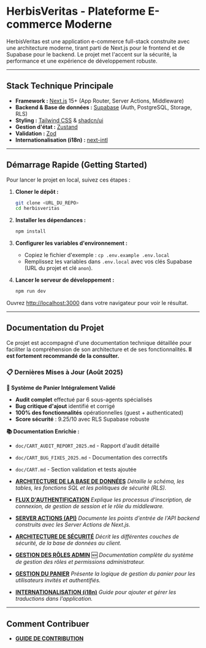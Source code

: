 # HerbisVeritas - Plateforme E-commerce Moderne

HerbisVeritas est une application e-commerce full-stack construite avec une architecture moderne, tirant parti de Next.js pour le frontend et de Supabase pour le backend. Le projet met l'accent sur la sécurité, la performance et une expérience de développement robuste.

---

## Stack Technique Principale

- **Framework :** [Next.js](https://nextjs.org/) 15+ (App Router, Server Actions, Middleware)
- **Backend & Base de données :** [Supabase](https://supabase.com/) (Auth, PostgreSQL, Storage, RLS)
- **Styling :** [Tailwind CSS](https://tailwindcss.com/) & [shadcn/ui](https://ui.shadcn.com/)
- **Gestion d'état :** [Zustand](https://github.com/pmndrs/zustand)
- **Validation :** [Zod](https://zod.dev/)
- **Internationalisation (i18n) :** [next-intl](https://next-intl.dev/)

---

## Démarrage Rapide (Getting Started)

Pour lancer le projet en local, suivez ces étapes :

1.  **Cloner le dépôt :**

    ```bash
    git clone <URL_DU_REPO>
    cd herbisveritas
    ```

2.  **Installer les dépendances :**

    ```bash
    npm install
    ```

3.  **Configurer les variables d'environnement :**
    - Copiez le fichier d'exemple : `cp .env.example .env.local`
    - Remplissez les variables dans `.env.local` avec vos clés Supabase (URL du projet et clé `anon`).

4.  **Lancer le serveur de développement :**
    ```bash
    npm run dev
    ```

Ouvrez [http://localhost:3000](http://localhost:3000) dans votre navigateur pour voir le résultat.

---

## Documentation du Projet

Ce projet est accompagné d'une documentation technique détaillée pour faciliter la compréhension de son architecture et de ses fonctionnalités. **Il est fortement recommandé de la consulter.**

### 📋 Dernières Mises à Jour (Août 2025)

**🎉 Système de Panier Intégralement Validé**
- **Audit complet** effectué par 6 sous-agents spécialisés
- **Bug critique d'ajout** identifié et corrigé  
- **100% des fonctionnalités** opérationnelles (guest + authenticated)
- **Score sécurité** : 9.25/10 avec RLS Supabase robuste

**📚 Documentation Enrichie :**
- `doc/CART_AUDIT_REPORT_2025.md` - Rapport d'audit détaillé
- `doc/CART_BUG_FIXES_2025.md` - Documentation des correctifs
- `doc/CART.md` - Section validation et tests ajoutée

- **[ARCHITECTURE DE LA BASE DE DONNÉES](./doc/DATABASE.md)**
  _Détaille le schéma, les tables, les fonctions SQL et les politiques de sécurité (RLS)._

- **[FLUX D'AUTHENTIFICATION](./doc/AUTHFLOW.md)**
  _Explique les processus d'inscription, de connexion, de gestion de session et le rôle du middleware._

- **[SERVER ACTIONS (API)](./doc/ACTIONS.md)**
  _Documente les points d'entrée de l'API backend construits avec les Server Actions de Next.js._

- **[ARCHITECTURE DE SÉCURITÉ](./doc/SECURITY.md)**
  _Décrit les différentes couches de sécurité, de la base de données au client._

- **[GESTION DES RÔLES ADMIN](./doc/ADMIN_ROLE_MANAGEMENT.md)** 🆕
  _Documentation complète du système de gestion des rôles et permissions administrateur._

- **[GESTION DU PANIER](./doc/CART.md)**
  _Présente la logique de gestion du panier pour les utilisateurs invités et authentifiés._

- **[INTERNATIONALISATION (i18n)](./doc/i18n.md)**
  _Guide pour ajouter et gérer les traductions dans l'application._

---

## Comment Contribuer

- **[GUIDE DE CONTRIBUTION](./CONTRIBUTING.md)**
